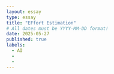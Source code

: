 ```yaml
---
layout: essay
type: essay
title: "EFfort Estimation"
# All dates must be YYYY-MM-DD format!
date: 2025-05-27
published: true
labels:
  - AI
  - 
  - 
---
```


